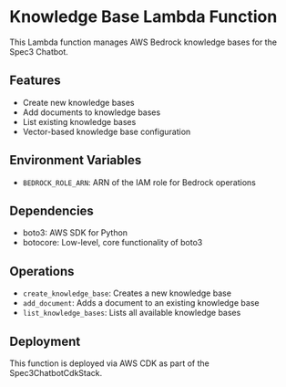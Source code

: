 # Knowledge Base Lambda Function

This Lambda function manages AWS Bedrock knowledge bases for the Spec3 Chatbot.

## Features

- Create new knowledge bases
- Add documents to knowledge bases
- List existing knowledge bases
- Vector-based knowledge base configuration

## Environment Variables

- `BEDROCK_ROLE_ARN`: ARN of the IAM role for Bedrock operations

## Dependencies

- boto3: AWS SDK for Python
- botocore: Low-level, core functionality of boto3

## Operations

- `create_knowledge_base`: Creates a new knowledge base
- `add_document`: Adds a document to an existing knowledge base
- `list_knowledge_bases`: Lists all available knowledge bases

## Deployment

This function is deployed via AWS CDK as part of the Spec3ChatbotCdkStack. 